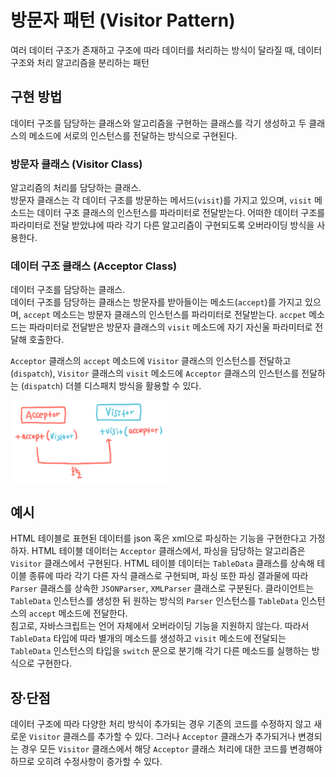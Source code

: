 # 방문자 패턴 (Visitor Pattern)

여러 데이터 구조가 존재하고 구조에 따라 데이터를 처리하는 방식이 달라질 때, 데이터 구조와 처리 알고리즘을 분리하는 패턴

## 구현 방법

데이터 구조를 담당하는 클래스와 알고리즘을 구현하는 클래스를 각기 생성하고 두 클래스의 메소드에 서로의 인스턴스를 전달하는 방식으로 구현된다.

### 방문자 클래스 (Visitor Class)

알고리즘의 처리를 담당하는 클래스.  
방문자 클래스는 각 데이터 구조를 방문하는 메서드(`visit`)를 가지고 있으며, `visit` 메소드는 데이터 구조 클래스의 인스턴스를 파라미터로 전달받는다. 어떠한 데이터 구조를 파라미터로 전달 받았냐에 따라 각기 다른 알고리즘이 구현되도록 오버라이딩 방식을 사용한다.

### 데이터 구조 클래스 (Acceptor Class)

데이터 구조를 담당하는 클래스.  
데이터 구조를 담당하는 클래스는 방문자를 받아들이는 메소드(`accept`)를 가지고 있으며, `accept` 메소드는 방문자 클래스의 인스턴스를 파라미터로 전달받는다. `accpet` 메소드는 파라미터로 전달받은 방문자 클래스의 `visit` 메소드에 자기 자신울 파라미터로 전달해 호출한다.

`Acceptor` 클래스의 `accept` 메소드에 `Visitor` 클래스의 인스턴스를 전달하고 (`dispatch`), `Visitor` 클래스의 `visit` 메소드에 `Acceptor` 클래스의 인스턴스를 전달하는 (`dispatch`) 더블 디스패치 방식을 활용할 수 있다.

<img src="./uml-1.jpeg" style="max-width:50%">
   
## 예시

HTML 테이블로 표현된 데이터를 json 혹은 xml으로 파싱하는 기능을 구현한다고 가정하자. HTML 테이블 데이터는 `Acceptor` 클래스에서, 파싱을 담당하는 알고리즘은 `Visitor` 클래스에서 구현된다. HTML 테이블 데이터는 `TableData` 클래스를 상속해 테이블 종류에 따라 각기 다른 자식 클래스로 구현되며, 파싱 또한 파싱 결과물에 따라 `Parser` 클래스를 상속한 `JSONParser`, `XMLParser` 클래스로 구분된다. 클라이언트는 `TableData` 인스턴스를 생성한 뒤 원하는 방식의 `Parser` 인스턴스를 `TableData` 인스턴스의 `accept` 메소드에 전달한다.  
침고로, 자바스크립트는 언어 자체에서 오버라이딩 기능을 지원하지 않는다. 따라서 `TableData` 타입에 따라 별개의 메소드를 생성하고 `visit` 메소드에 전달되는 `TableData` 인스턴스의 타입을 `switch` 문으로 분기해 각기 다른 메소드를 실행하는 방식으로 구현한다.

## 장∙단점

데이터 구조에 따라 다양한 처리 방식이 추가되는 경우 기존의 코드를 수정하지 않고 새로운 `Visitor` 클래스를 추가할 수 있다. 그러나 `Acceptor` 클래스가 추가되거나 변경되는 경우 모든 `Visitor` 클래스에서 해당 `Acceptor` 클래스 처리에 대한 코드를 변경해야 하므로 오히려 수정사항이 증가할 수 있다.
